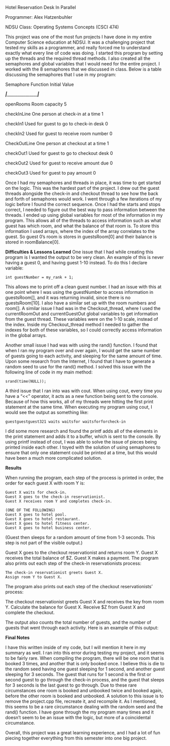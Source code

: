 Hotel Reservation Desk In Parallel

Programmer: Alex Hatzenbuhler

NDSU Class: Operating Systems Concepts (CSCI 474)

This project was one of the most fun projects I have done in my entire Computer Science education at NDSU. It was a challenging project that tested my skills as a programmer, and really forced me to understand exactly what every line of code was doing. I started this program by setting up the threads and the required thread methods. I also created all the semaphores and global variables that I would need for the entire project. I worked with the 8 semaphores that we discussed in class. Below is a table discussing the semaphores that I use in my program:

Semaphore		Function									Initial Value

_______________|___________________________________________|_____________

openRooms		Room capacity								5

checkInLine		One person at check-in at a time			1

checkIn1		Used for guest to go to check-in desk		0

checkIn2		Used for guest to receive room number		0

CheckOutLine	One person at checkout at a time			1

checkOut1		Used for guest to go to checkout desk		0

checkOut2		Used for guest to receive amount due		0

checkOut3		Used for guest to pay amount				0


Once I had my semaphores and threads in place, it was time to get started on the logic. This was the hardest part of the project. I drew out the guest threads alongside the check-in and checkout thread to see how the back and forth of semaphores would work. I went through a few iterations of my logic before I found the correct sequence. Once I had the starts and stops correct, I needed to figure out the best way to pass information between the threads. I ended up using global variables for most of the information in my program. This allows all of the threads to access information such as what guest has which room, and what the balance of that room is. To store this information I used arrays, where the index of the array correlates to the guest. So guest 0’s room is stores in guestsRoom[0] and their balance is stored in roomBalance[0].  



__________Difficulties & Lessons Learned__________
One issue that I had while creating this program is I wanted the output to be very clean. An example of this is never having a guest 0, and having guest 1-10 instead. To do this I declare variable: 

	int guestNumber = my_rank + 1; 

This allows me to print off a clean guest number. I had an issue with this at one point where I was using the guestNumber to access information in guestsRoom[], and it was returning invalid, since there is no guestsRoom[10]. I also have a similar set up with the room numbers and room[]. A similar issue I had was in the Checkout_thread, where I used the currentRoomOut and currentGuestOut global variables to get information from the guest thread. These variables were on the 1-10 scale, instead of the index. Inside my Checkout_thread method I needed to gather the indexes for both of these variables, so I could correctly access information in the global arrays.

Another small issue I had was with using the rand() function. I found that when I ran my program over and over again, I would get the same number of guests going to each activity, and sleeping for the same amount of time. Upon some research from the Internet, I found that I have to generate a random seed to use for the rand() method. I solved this issue with the following line of code in my main method:

	srand(time(NULL));

A third issue that I ran into was with cout. When using cout, every time you have a “<<” operator, it acts as a new function being sent to the console. Because of how this works, all of my threads were hitting the first print statement at the same time. When executing my program using cout, I would see the output as something like:

	guestguestguest321 waits waitsfor waitsforforcheck-in

I did some more research and found the printf adds all of the elements in the print statement and adds it to a buffer, which is sent to the console. By using printf instead of cout, I was able to solve the issue of pieces being printed inside each other. I toyed with the solution of using semaphores to ensure that only one statement could be printed at a time, but this would have been a much more complicated solution. 

__________Results__________

When running the program, each step of the process is printed in order, the order for each guest X with room Y is:
	
	Guest X waits for check-in.
	Guest X goes to the check-in reservationist.
	Guest X receives room Y and completes check-in. 

	(ONE OF THE FOLLOWING)
	Guest X goes to hotel pool.
	Guest X goes to hotel restaurant.
	Guest X goes to hotel fitness center.
	Guest X goes to hotel business center.

(Guest then sleeps for a random amount of time from 1-3 seconds. This step is not part of the visible output.)
	
Guest X goes to the checkout reservationist and returns room Y.
Guest X receives the total balance of $Z.
Guest X makes a payment.
The program also prints out each step of the check-in reservationists process:

	The check-in reservationist greets Guest X.
	Assign room Y to Guest X.

The program also prints out each step of the checkout reservationists’ process:

The checkout reservationist greets Guest X and receives the key from room Y.
Calculate the balance for Guest X.
Receive $Z from Guest X and complete the checkout.

The output also counts the total number of guests, and the number of guests that went through each activity. Here is an example of this output:


__________Final Notes__________

I have this written inside of my code, but I will mention it here in my summary as well. I ran into this error during testing my project, and it seems to be fairly rare. When compiling the program, there will be one room that is booked 3 times, and another that is only booked once. I believe this is die to the random seed having one guest sleeping for 1 second, and another guest sleeping for 3 seconds. The guest that runs for 1 second is the first or second guest to go through the check-in process, and the guest that sleeps for 3 seconds is the last guest to go through. Due to these rare circumstances one room is booked and unbooked twice and booked again, before the other room is booked and unbooked. A solution to this issue is to remove the project.cpp file, recreate it, and recompile it. As I mentioned, this seems to be a rare circumstance dealing with the random seed and the rand() function. I have gone through the my program many times and it doesn’t seem to be an issue with the logic, but more of a coincidental circumstance.

Overall, this project was a great learning experience, and I had a lot of fun piecing together everything from this semester into one big project. 
